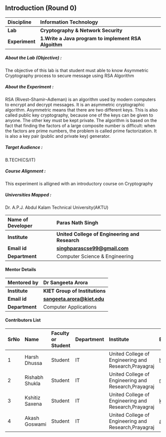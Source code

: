 ## Introduction (Round 0)
<b>Discipline | <b>Information Technology
:--|:--|
<b> Lab | <b> Cryptography & Network Security
<b> Experiment|     <b> 1.Write a Java program to implement RSA Algoithm

<h5> About the Lab (Objective) : </h5>

The objective of this lab is that student must able to know Asymmetric Cryptography process to secure message using RSA Algorithm

<h5> About the Experiment : </h5>

RSA (Rivest–Shamir–Adleman) is an algorithm used by modern computers to encrypt and decrypt messages. It is an asymmetric cryptographic algorithm. Asymmetric means that there are two different keys. This is also called public key cryptography, because one of the keys can be given to anyone. The other key must be kept private. The algorithm is based on the fact that finding the factors of a large composite number is difficult: when the factors are prime numbers, the problem is called prime factorization. It is also a key pair (public and private key) generator.

<h5> Target Audience : </h5>

B.TECH(CS/IT)

<h5> Course Alignment : </h5>

This experiment is alligned with an introductory course on Cryptography

<h5> Universities Mapped : </h5>

Dr. A.P.J. Abdul Kalam Technical University(AKTU)

<b>Name of Developer | <b> Paras Nath Singh
:--|:--|
<b> Institute | <b> United College of Engineering and Research
<b> Email id|     <b> singhparascse99@gmail.com
<b> Department | Computer Science & Engineering

#### Mentor Details

<b>Mentored by | <b> Dr Sangeeta Arora
:--|:--|
<b> Institute | <b> KIET Group of Institutions
<b> Email id|     <b> sangeeta.arora@kiet.edu
<b> Department | Computer Applications


#### Contributors List

SrNo | Name | Faculty or Student | Department| Institute | Email id
:--|:--|:--|:--|:--|:--|
1 | Harsh Dhussa | Student  | IT | United College of Engineering and Research,Prayagraj | harshdhussa@gmail.com
2 | Rishabh Shukla | Student | IT | United College of Engineering and Research,Prayagraj |rishabhshukla321@gmail.com
3 | Kshitiz Saxena | Student |IT | United College of Engineering and Research,Prayagraj |kshitizspn2000@gmail.com
4 | Akash Goswami| Student | IT | United College of Engineering and Research,Prayagraj |ag28796@gmail.com

